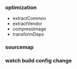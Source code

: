 ### optimization

* extractCommon
* extractVendor
* compressImage
* transformDeps

### sourcemap

### watch build config change

